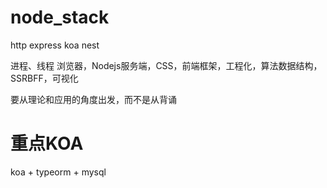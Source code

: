 # node_stack

http
express
koa
nest

进程、线程
浏览器，Nodejs服务端，CSS，前端框架，工程化，算法数据结构，SSRBFF，可视化

要从理论和应用的角度出发，而不是从背诵

# 重点KOA
koa + typeorm + mysql

